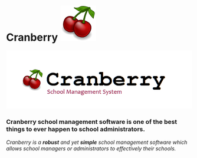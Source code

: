 # Cranberry ![Tux](cherrytree.png)

![Tux](cr3.png)
### Cranberry school management software is one of the best things to ever happen to school administrators.

*Cranberry is a **robust** and yet **simple** school management software which 
allows school managers or administrators to effectively their schools.*
